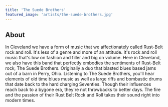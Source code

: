 ```yaml
---
title: 'The Suede Brothers'
featured_image: 'artists/the-suede-brothers.jpg'
---
```


## About

In Cleveland we have a form of music that we affectionately called Rust-Belt rock and roll. It's less of a genre and more of an attitude. It's rock and roll music that's low on fashion and filler and big on volume. Here in Cleveland, we also have this band that perfectly embodies the sentiments of Rust-Belt rock, The Suede Brothers. Originally a duo that blasted blues based jams out of a barn in Perry, Ohio. Listening to The Suede Brothers, you'll hear elements of old time blues music as well as large riffs and bombastic drums that date back to the hard charging Seventies. Though their influences reach back to a bygone era, they're not throwbacks to better days. The fire and the passion of their Rust Belt Rock and Roll takes their sound right into modern times. 
